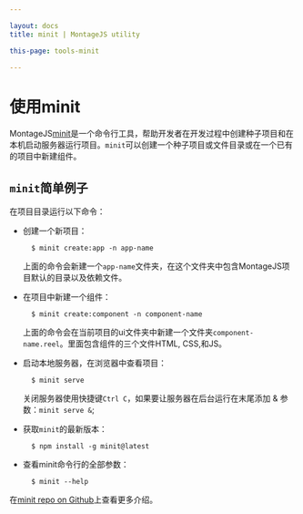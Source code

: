```yaml
---

layout: docs
title: minit | MontageJS utility

this-page: tools-minit

---
```


使用minit
========

MontageJS[minit](https://github.com/montagejs/minit)是一个命令行工具，帮助开发者在开发过程中创建种子项目和在本机启动服务器运行项目。`minit`可以创建一个种子项目或文件目录或在一个已有的项目中新建组件。

## `minit`简单例子
在项目目录运行以下命令：

* 创建一个新项目：

		$ minit create:app -n app-name
			
	上面的命令会新建一个`app-name`文件夹，在这个文件夹中包含MontageJS项目默认的目录以及依赖文件。
* 在项目中新建一个组件：

		$ minit create:component -n component-name
		
	上面的命令会在当前项目的ui文件夹中新建一个文件夹`component-name.reel`。里面包含组件的三个文件HTML, CSS,和JS。
* 启动本地服务器，在浏览器中查看项目：

		$ minit serve 
		
	关闭服务器使用快捷键`Ctrl C`，如果要让服务器在后台运行在末尾添加 & 参数：`minit serve &`;
* 获取`minit`的最新版本：

		$ npm install -g minit@latest
		
* 查看minit命令行的全部参数：

		$ minit --help
		
在[minit repo on Github](https://github.com/montagejs/minit)上查看更多介绍。